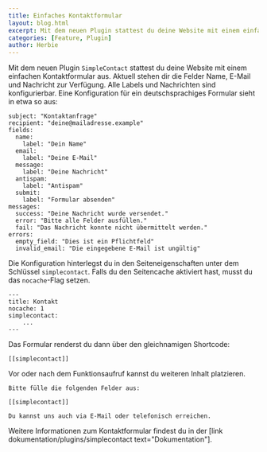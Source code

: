 ```yaml
---
title: Einfaches Kontaktformular
layout: blog.html
excerpt: Mit dem neuen Plugin stattest du deine Website mit einem einfachen Kontaktformular aus. Aktuell stehen dir die Felder Name, E-Mail und Nachricht zur Verfügung. Alle Labels und Nachrichten sind konfigurierbar.
categories: [Feature, Plugin]
author: Herbie
---
```


Mit dem neuen Plugin `SimpleContact` stattest du deine Website mit einem einfachen Kontaktformular aus. Aktuell
stehen dir die Felder Name, E-Mail und Nachricht zur Verfügung. Alle Labels und Nachrichten sind konfigurierbar.
Eine Konfiguration für ein deutschsprachiges Formular sieht in etwa so aus:

    subject: "Kontaktanfrage"
    recipient: "deine@mailadresse.example"
    fields:
      name:
        label: "Dein Name"
      email:
        label: "Deine E-Mail"
      message:
        label: "Deine Nachricht"
      antispam:
        label: "Antispam"
      submit:
        label: "Formular absenden"
    messages:
      success: "Deine Nachricht wurde versendet."
      error: "Bitte alle Felder ausfüllen."
      fail: "Das Nachricht konnte nicht übermittelt werden."
    errors:
      empty_field: "Dies ist ein Pflichtfeld"
      invalid_email: "Die eingegebene E-Mail ist ungültig"

Die Konfiguration hinterlegst du in den Seiteneigenschaften unter dem Schlüssel `simplecontact`. Falls du den 
Seitencache aktiviert hast, musst du das `nocache`-Flag setzen.

    ---
    title: Kontakt
    nocache: 1
    simplecontact:
        ...
    ---

Das Formular renderst du dann über den gleichnamigen Shortcode:

    [[simplecontact]]
    
Vor oder nach dem Funktionsaufruf kannst du weiteren Inhalt platzieren.
    
    Bitte fülle die folgenden Felder aus:
    
    [[simplecontact]]

    Du kannst uns auch via E-Mail oder telefonisch erreichen.
    

Weitere Informationen zum Kontaktformular findest du in der [link dokumentation/plugins/simplecontact text="Dokumentation"].
        